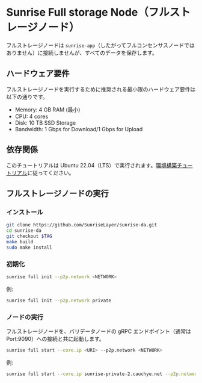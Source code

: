 # Sunrise Full storage Node（フルストレージノード）

フルストレージノードは `sunrise-app`（したがってフルコンセンサスノードではありません）に接続しませんが、すべてのデータを保存します。

## ハードウェア要件

フルストレージノードを実行するために推奨される最小限のハードウェア要件は以下の通りです。

- Memory: 4 GB RAM (最小)
- CPU: 4 cores
- Disk: 10 TB SSD Storage
- Bandwidth: 1 Gbps for Download/1 Gbps for Upload

## 依存関係

このチュートリアルは Ubuntu 22.04（LTS）で実行されます。[環境構築チュートリアル](https://github.com/SunriseLayer/gitbook/blob/main/node/resources/enviromant.md)に従ってください。

## フルストレージノードの実行

### インストール

```bash
git clone https://github.com/SunriseLayer/sunrise-da.git
cd sunrise-da
git checkout $TAG
make build
sudo make install
```

### 初期化

```bash
sunrise full init --p2p.network <NETWORK>
```

例:

```bash
sunrise full init --p2p.network private
```

### ノードの実行

フルストレージノードを、バリデータノードの gRPC エンドポイント（通常は Port:9090）への接続と共に起動します。

```bash
sunrise full start --core.ip <URI> --p2p.network <NETWORK>
```

例:

```bash
sunrise full start --core.ip sunrise-private-2.cauchye.net --p2p.network private
```
